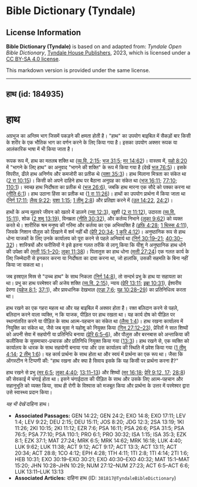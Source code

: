 # Bible Dictionary (Tyndale)

## License Information

**Bible Dictionary (Tyndale)** is based on and adapted from: _Tyndale Open Bible Dictionary_, [Tyndale House Publishers](https://tyndaleopenresources.com/), 2023, which is licensed under a [CC BY-SA 4.0 license](https://creativecommons.org/licenses/by-sa/4.0/legalcode.en).

This markdown version is provided under the same license.



--------------------------------

## हाथ (id: 184935)

हाथ
===

अग्रभुज का अन्तिम भाग जिसमें पकड़ने की क्षमता होती है। "हाथ" का उपयोग बाइबिल में सैकड़ों बार किसी के शरीर के एक भौतिक भाग का वर्णन करने के लिए किया गया है। इसका उपयोग अक्सर रूपक या आलंकारिक भाषा में भी किया जाता है।

रूपक रूप में, हाथ का मतलब शक्ति था ([व्य.वि. 2:15](https://ref.ly/Deut2:15); [भज 31:5](https://ref.ly/Ps31:5); [मर 14:62](https://ref.ly/Mark14:62))। वास्तव में, [यहो 8:20](https://ref.ly/Josh8:20) में "भागने के लिए हाथ" का अनुवाद "भागने की शक्ति" के रूप में किया गया है (देखें [भज 76:5](https://ref.ly/Ps76:5))। इसके विपरीत, ढीले हाथ अनिर्णय और कमजोरी का प्रतीक थे ([यशा 35:3](https://ref.ly/Isa35:3))। हाथ मिलाना मित्रता का संकेत था ([2 रा 10:15](https://ref.ly/2Kgs10:15))। किसी को अपने दाहिने हाथ पर बैठाना अनुग्रह का संकेत था ([भज 16:11](https://ref.ly/Ps16:11); [77:10](https://ref.ly/Ps77:10); [110:1](https://ref.ly/Ps110:1))। स्वच्छ हाथ निर्दोषता का प्रतीक थे ([भज 26:6](https://ref.ly/Ps26:6)), जबकि हाथ मारना एक सौदे को पक्का करना था ([नीति 6:1](https://ref.ly/Prov6:1))। हाथ उठाना हिंसा का प्रतीक था ([1 रा 11:26](https://ref.ly/1Kgs11:26))। हाथों का उपयोग प्रार्थना में किया जाता था ([निर्ग 17:11](https://ref.ly/Exod17:11); [लैव्य 9:22](https://ref.ly/Lev9:22); [यशा 1:15](https://ref.ly/Isa1:15); [1 तीमु 2:8](https://ref.ly/1Tim2:8)) और प्रतिज्ञा करने में ([उत 14:22](https://ref.ly/Gen14:22), [24:2](https://ref.ly/Gen24:2))।

हाथों के अन्य मुहावरे जीवन को खतरे में डालने ([न्या 12:3](https://ref.ly/Judg12:3)), खुशी ([2 रा 11:12](https://ref.ly/2Kgs11:12)), उदारता ([व्य.वि. 15:11](https://ref.ly/Deut15:11)), शोक ([2 शमू 13:19](https://ref.ly/2Sam13:19)), विनम्रता ([नीति 30:32](https://ref.ly/Prov30:32)), और कर्तव्य निभाने ([लूका 9:62](https://ref.ly/Luke9:62)) को व्यक्त करते थे। शारीरिक श्रम मनुष्य की गरिमा और कर्तव्य का एक अभिव्यक्ति है ([इफि 4:28](https://ref.ly/Eph4:28); [1 थिस्स 4:11](https://ref.ly/1Thess4:11)), जिसके निशान पौलुस को दिखाने में शर्म नहीं थी ([प्रेरि 20:34](https://ref.ly/Acts20:34); [1 कुरि 4:12](https://ref.ly/1Cor4:12))। अनुष्ठानिक रूप से हाथ धोना याजकों के लिए उनके कार्यालय को पूरा करने से पहले अनिवार्य था ([निर्ग 30:19–21](https://ref.ly/Exod30:19-Exod30:21); [40:30–32](https://ref.ly/Exod40:30-Exod40:32))। शास्त्रियों और फरीसियों ने इसे इतना गलत तरीके से लागू किया कि यीशु ने अनुष्ठानिक हाथ धोने की उपेक्षा की ([मत्ती 15:1–20](https://ref.ly/Matt15:1-Matt15:20); [लूका 11:38](https://ref.ly/Luke11:38))। पिलातुस का हाथ धोना ([मत्ती 27:24](https://ref.ly/Matt27:24)) एक गलत कार्य के लिए जिम्मेदारी से इनकार करना या निर्दोषता का दावा करना था, जो हालांकि, उसकी सहमति के बिना नहीं किया जा सकता था।

जब इस्राएल मिस्र से "उच्च हाथ" के साथ निकला ([निर्ग 14:8](https://ref.ly/Exod14:8)), तो सन्दर्भ प्रभु के हाथ या सहायता का था। प्रभु का हाथ परमेश्वर की अजेय शक्ति ([व्य.वि. 2:15](https://ref.ly/Deut2:15)), न्याय ([प्रेरि 13:11](https://ref.ly/Acts13:11); [इब्रा 10:31](https://ref.ly/Heb10:31)), ईश्वरीय प्रेरणा ([यहेज 8:1](https://ref.ly/Ezek8:1); [37:1](https://ref.ly/Ezek37:1)), और प्रावधानिक देखभाल ([एज्रा 7:6](https://ref.ly/Ezra7:6); [यूह 10:28–29](https://ref.ly/John10:28-John10:29)) का प्रतिनिधित्व करता था।

हाथ रखने का एक गहरा महत्व था और यह बाइबिल में अक्सर होता है। रक्त बलिदान करने से पहले, बलिदान करने वाला व्यक्ति, न कि याजक, पीड़ित पर हाथ रखता था। यह कार्य दोष को पीड़ित पर स्थानांतरित करने या पीड़ित के साथ आत्म\-पहचान का संकेत था ([लैव्य 1:4](https://ref.ly/Lev1:4))। हाथ रखना कार्यालय में नियुक्ति का संकेत था, जैसे जब मूसा ने यहोशू को नियुक्त किया ([गिन 27:12–23](https://ref.ly/Num27:12-Num27:23)), प्रेरितों ने सात शिष्यों को अपनी सेवा में सहयोगी या प्रतिनिधि बनाया ([प्रेरि 6:5–6](https://ref.ly/Acts6:5-Acts6:6)), और पौलुस और बरनबास को अन्ताकिया की कलीसिया के सुसमाचार\-प्रचारक और प्रतिनिधि नियुक्त किया गया ([13:3](https://ref.ly/Acts13:3))। हाथ रखने से, एक व्यक्ति को कार्यालय के धारक के साथ सहयोगी बनाया गया और उस कार्यालय की स्थिति में प्रवेश किया गया ([1 तीमु 4:14](https://ref.ly/1Tim4:14); [2 तीमु 1:6](https://ref.ly/2Tim1:6))। यह कार्य प्रार्थना के साथ होता था और स्वयं में प्रार्थना का एक रूप था। जैसा कि ऑगस्टीन ने टिप्पणी की: "हाथ रखना और क्या है सिवाय इसके कि यह किसी पर प्रार्थना करना है?"

हाथ रखने से प्रभु ([मर 6:5](https://ref.ly/Mark6:5); [लूका 4:40](https://ref.ly/Luke4:40); [13:11–13](https://ref.ly/Luke13:11-Luke13:13)) और शिष्यों ([मर 16:18](https://ref.ly/Mark16:18); [प्रेरि 9:12, 17](https://ref.ly/Acts9:12,Acts9:17); [28:8](https://ref.ly/Acts28:8)) की सेवकाई में चंगाई होता था। इसने चंगाईदाता की पीड़ित के साथ और उसके लिए आत्म\-पहचान और सहानुभूति को व्यक्त किया, साथ ही रोगी के विश्वास को मजबूत किया और प्रार्थना के उत्तर में परमेश्वर द्वारा उसे स्वास्थ्य प्रदान किया। 

*यह भी देखें* दाहिना हाथ।

* **Associated Passages:** GEN 14:22; GEN 24:2; EXO 14:8; EXO 17:11; LEV 1:4; LEV 9:22; DEU 2:15; DEU 15:11; JOS 8:20; JDG 12:3; 2SA 13:19; 1KI 11:26; 2KI 10:15; 2KI 11:12; EZR 7:6; PSA 16:11; PSA 26:6; PSA 31:5; PSA 76:5; PSA 77:10; PSA 110:1; PRO 6:1; PRO 30:32; ISA 1:15; ISA 35:3; EZK 8:1; EZK 37:1; MAT 27:24; MRK 6:5; MRK 14:62; MRK 16:18; LUK 4:40; LUK 9:62; LUK 11:38; ACT 9:12; ACT 9:17; ACT 13:3; ACT 13:11; ACT 20:34; ACT 28:8; 1CO 4:12; EPH 4:28; 1TH 4:11; 1TI 2:8; 1TI 4:14; 2TI 1:6; HEB 10:31; EXO 30:19–EXO 30:21; EXO 40:30–EXO 40:32; MAT 15:1–MAT 15:20; JHN 10:28–JHN 10:29; NUM 27:12–NUM 27:23; ACT 6:5–ACT 6:6; LUK 13:11–LUK 13:13
* **Associated Articles:** दाहिना हाथ (ID: `381817@TyndaleBibleDictionary`)

